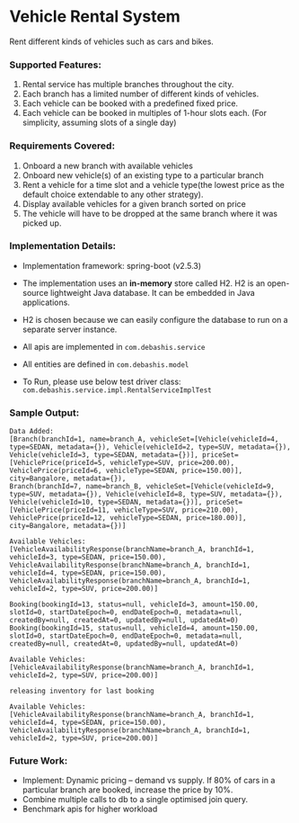 # Vehicle Rental System
Rent different kinds of vehicles such as cars and bikes.

### Supported Features:
1. Rental service has multiple branches throughout the city. 
2. Each branch has a limited number of different kinds of vehicles. 
3. Each vehicle can be booked with a predefined fixed price. 
4. Each vehicle can be booked in multiples of 1-hour slots each. (For simplicity, assuming slots of a single day) 

### Requirements Covered:
1. Onboard a new branch with available vehicles 
2. Onboard new vehicle(s) of an existing type to a particular branch 
3. Rent a vehicle for a time slot and a vehicle type(the lowest price as the default choice extendable to any other strategy). 
4. Display available vehicles for a given branch sorted on price 
5. The vehicle will have to be dropped at the same branch where it was picked up. 

### Implementation Details:
- Implementation framework: spring-boot (v2.5.3)

- The implementation uses an **in-memory** store called H2.
 H2 is an open-source lightweight Java database. It can be embedded in Java applications.
 
- H2 is chosen because we can easily configure the database to run on a separate server instance.

- All apis are implemented in `com.debashis.service`

- All entities are defined in `com.debashis.model`

- To Run, please use below test driver class:
  `com.debashis.service.impl.RentalServiceImplTest`
  
### Sample Output:
```
Data Added:
[Branch(branchId=1, name=branch_A, vehicleSet=[Vehicle(vehicleId=4, type=SEDAN, metadata={}), Vehicle(vehicleId=2, type=SUV, metadata={}), Vehicle(vehicleId=3, type=SEDAN, metadata={})], priceSet=[VehiclePrice(priceId=5, vehicleType=SUV, price=200.00), VehiclePrice(priceId=6, vehicleType=SEDAN, price=150.00)], city=Bangalore, metadata={}), 
Branch(branchId=7, name=branch_B, vehicleSet=[Vehicle(vehicleId=9, type=SUV, metadata={}), Vehicle(vehicleId=8, type=SUV, metadata={}), Vehicle(vehicleId=10, type=SEDAN, metadata={})], priceSet=[VehiclePrice(priceId=11, vehicleType=SUV, price=210.00), VehiclePrice(priceId=12, vehicleType=SEDAN, price=180.00)], city=Bangalore, metadata={})]

Available Vehicles:
[VehicleAvailabilityResponse(branchName=branch_A, branchId=1, vehicleId=3, type=SEDAN, price=150.00), VehicleAvailabilityResponse(branchName=branch_A, branchId=1, vehicleId=4, type=SEDAN, price=150.00), VehicleAvailabilityResponse(branchName=branch_A, branchId=1, vehicleId=2, type=SUV, price=200.00)]

Booking(bookingId=13, status=null, vehicleId=3, amount=150.00, slotId=0, startDateEpoch=0, endDateEpoch=0, metadata=null, createdBy=null, createdAt=0, updatedBy=null, updatedAt=0)
Booking(bookingId=15, status=null, vehicleId=4, amount=150.00, slotId=0, startDateEpoch=0, endDateEpoch=0, metadata=null, createdBy=null, createdAt=0, updatedBy=null, updatedAt=0)

Available Vehicles:
[VehicleAvailabilityResponse(branchName=branch_A, branchId=1, vehicleId=2, type=SUV, price=200.00)]

releasing inventory for last booking

Available Vehicles:
[VehicleAvailabilityResponse(branchName=branch_A, branchId=1, vehicleId=4, type=SEDAN, price=150.00), VehicleAvailabilityResponse(branchName=branch_A, branchId=1, vehicleId=2, type=SUV, price=200.00)]

```
### Future Work:
- Implement: Dynamic pricing – demand vs supply. If 80% of cars in a particular branch are booked, increase the price by 10%.
- Combine multiple calls to db to a single optimised join query.
- Benchmark apis for higher workload 





